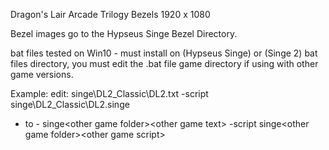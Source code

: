 Dragon's Lair Arcade Trilogy Bezels 1920 x 1080

Bezel images go to the Hypseus Singe Bezel Directory.

bat files tested on Win10 - must install on (Hypseus Singe) or (Singe 2) bat files directory,
you must edit the .bat file game directory if using with other game versions.

Example:
edit: singe\DL2_Classic\DL2.txt -script singe\DL2_Classic\DL2.singe
 - to - 
      singe\<other game folder>\<other game text> -script singe\<other game folder>\<other game script>
